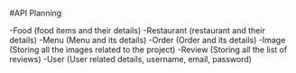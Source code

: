 #API Planning

-Food (food items and their details)
-Restaurant (restaurant and their details)
-Menu (Menu and its details)
-Order (Order and its details)
-Image (Storing all the images related to the project)
-Review (Storing all the list of reviews)
-User (User related details, username, email, password)